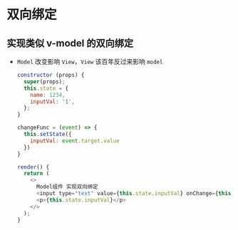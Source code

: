 # 双向绑定

## 实现类似 v-model 的双向绑定

+ `Model` 改变影响 `View`，`View` 该百年反过来影响 `model`

    ```js
    constructor (props) {
      super(props);
      this.state = {
        name: 1234,
        inputVal: '1',
      };
    }

    changeFunc = (event) => {
      this.setState({
        inputVal: event.target.value
      })
    }

    render() {
      return (
        <>
          Model组件 实现双向绑定
          <input type="text" value={this.state.inputVal} onChange={this.changeFunc} />
          <p>{this.state.inputVal}</p>
        </>
      );
    }
    ```
